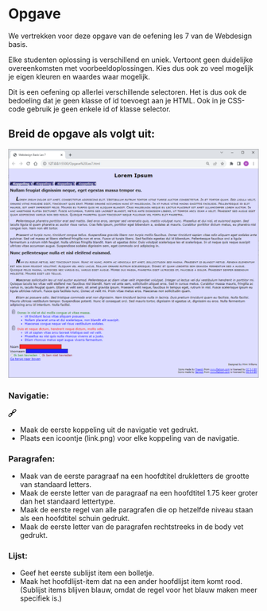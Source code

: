 # Opgave

We vertrekken voor deze opgave van de oefening les 7 van de Webdesign basis.

Elke studenten oplossing is verschillend en uniek. Vertoont geen duidelijke overeenkomsten met voorbeeldoplossingen. Kies dus ook zo veel mogelijk je eigen kleuren en waardes waar mogelijk.

Dit is een oefening op allerlei verschillende selectoren. Het is dus ook de bedoeling dat je geen klasse of id toevoegt aan je HTML. Ook in je CSS-code gebruik je geen enkele id of klasse selector. 

## Breid de opgave als volgt uit:

![Screenshot_Oplossing_Les1_gevorderd](./README/Screenshot_Oplossing_Les1_gevorderd.png)

### Navigatie: 

![link](./README/link.png)

- Maak de eerste koppeling uit de navigatie vet gedrukt.
- Plaats een icoontje (link.png) voor elke koppeling van de navigatie. 

### Paragrafen:

- Maak van de eerste paragraaf na een hoofdtitel drukletters de grootte van standaard letters. 
- Maak de eerste letter van de paragraaf na een hoofdtitel 1.75 keer groter dan het standaard lettertype. 
- Maak de eerste regel van alle paragrafen die op hetzelfde niveau staan als een hoofdtitel schuin gedrukt.
- Maak de eerste letter van de paragrafen rechtstreeks in de body vet gedrukt.

### Lijst:

- Geef het eerste sublijst item een bolletje.
- Maak het hoofdlijst-item dat na een ander hoofdlijst item komt rood. (Sublijst items blijven blauw, omdat de regel voor het blauw maken meer specifiek is.)